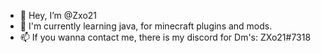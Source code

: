 - 👋 Hey, I’m @Zxo21
- 🌱 I'm currently learning java, for minecraft plugins and mods. 
- 📫 If you wanna contact me, there is my discord for Dm's: ZXo21#7318


